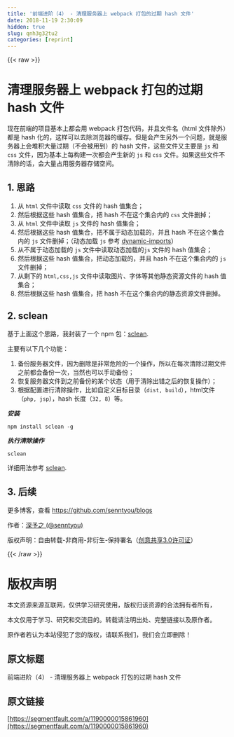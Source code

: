 ```yaml
---
title: '前端进阶（4） - 清理服务器上 webpack 打包的过期 hash 文件' 
date: 2018-11-19 2:30:09
hidden: true
slug: qnh3g32tu2
categories: [reprint]
---
```


{{< raw >}}
<h1 id="articleHeader0">&#x6E05;&#x7406;&#x670D;&#x52A1;&#x5668;&#x4E0A; webpack &#x6253;&#x5305;&#x7684;&#x8FC7;&#x671F; hash &#x6587;&#x4EF6;</h1><p>&#x73B0;&#x5728;&#x524D;&#x7AEF;&#x7684;&#x9879;&#x76EE;&#x57FA;&#x672C;&#x4E0A;&#x90FD;&#x4F1A;&#x7528; webpack &#x6253;&#x5305;&#x4EE3;&#x7801;&#xFF0C;&#x5E76;&#x4E14;&#x6587;&#x4EF6;&#x540D;&#xFF08;html &#x6587;&#x4EF6;&#x9664;&#x5916;&#xFF09;&#x90FD;&#x662F; hash &#x5316;&#x7684;&#xFF0C;&#x8FD9;&#x6837;&#x53EF;&#x4EE5;&#x53BB;&#x9664;&#x6D4F;&#x89C8;&#x5668;&#x7684;&#x7F13;&#x5B58;&#x3002;&#x4F46;&#x662F;&#x4F1A;&#x4EA7;&#x751F;&#x53E6;&#x5916;&#x4E00;&#x4E2A;&#x95EE;&#x9898;&#xFF0C;&#x5C31;&#x662F;&#x670D;&#x52A1;&#x5668;&#x4E0A;&#x4F1A;&#x5806;&#x79EF;&#x5927;&#x91CF;&#x8FC7;&#x671F;&#xFF08;&#x4E0D;&#x4F1A;&#x88AB;&#x7528;&#x5230;&#xFF09;&#x7684; hash &#x6587;&#x4EF6;&#xFF0C;&#x8FD9;&#x4E9B;&#x6587;&#x4EF6;&#x53C8;&#x4E3B;&#x8981;&#x662F; <code>js</code> &#x548C; <code>css</code> &#x6587;&#x4EF6;&#xFF0C;&#x56E0;&#x4E3A;&#x57FA;&#x672C;&#x4E0A;&#x6BCF;&#x6784;&#x5EFA;&#x4E00;&#x6B21;&#x90FD;&#x4F1A;&#x4EA7;&#x751F;&#x65B0;&#x7684; <code>js</code> &#x548C; <code>css</code> &#x6587;&#x4EF6;&#x3002;&#x5982;&#x679C;&#x8FD9;&#x4E9B;&#x6587;&#x4EF6;&#x4E0D;&#x6E05;&#x9664;&#x7684;&#x8BDD;&#xFF0C;&#x4F1A;&#x5927;&#x91CF;&#x5360;&#x7528;&#x670D;&#x52A1;&#x5668;&#x5B58;&#x50A8;&#x7A7A;&#x95F4;&#x3002;</p><h2 id="articleHeader1">1. &#x601D;&#x8DEF;</h2><ol><li>&#x4ECE; <code>html</code> &#x6587;&#x4EF6;&#x4E2D;&#x8BFB;&#x53D6; <code>css</code> &#x6587;&#x4EF6;&#x7684; hash &#x503C;&#x96C6;&#x5408;&#xFF1B;</li><li>&#x7136;&#x540E;&#x6839;&#x636E;&#x8FD9;&#x4E9B; hash &#x503C;&#x96C6;&#x5408;&#xFF0C;&#x628A; hash &#x4E0D;&#x5728;&#x8FD9;&#x4E2A;&#x96C6;&#x5408;&#x5185;&#x7684; <code>css</code> &#x6587;&#x4EF6;&#x5220;&#x6389;&#xFF1B;</li><li>&#x4ECE; <code>html</code> &#x6587;&#x4EF6;&#x4E2D;&#x8BFB;&#x53D6; <code>js</code> &#x6587;&#x4EF6;&#x7684; hash &#x503C;&#x96C6;&#x5408;&#xFF1B;</li><li>&#x7136;&#x540E;&#x6839;&#x636E;&#x8FD9;&#x4E9B; hash &#x503C;&#x96C6;&#x5408;&#xFF0C;&#x628A;&#x4E0D;&#x5C5E;&#x4E8E;&#x52A8;&#x6001;&#x52A0;&#x8F7D;&#x7684;&#xFF0C;&#x5E76;&#x4E14; hash &#x4E0D;&#x5728;&#x8FD9;&#x4E2A;&#x96C6;&#x5408;&#x5185;&#x7684; <code>js</code> &#x6587;&#x4EF6;&#x5220;&#x6389;&#xFF1B;&#xFF08;&#x52A8;&#x6001;&#x52A0;&#x8F7D; <code>js</code> &#x53C2;&#x8003; <a href="https://webpack.js.org/guides/code-splitting/#dynamic-imports" rel="nofollow noreferrer" target="_blank">dynamic-imports</a>&#xFF09;</li><li>&#x4ECE;&#x4E0D;&#x5C5E;&#x4E8E;&#x52A8;&#x6001;&#x52A0;&#x8F7D;&#x7684; <code>js</code> &#x6587;&#x4EF6;&#x4E2D;&#x8BFB;&#x53D6;&#x52A8;&#x6001;&#x52A0;&#x8F7D;&#x7684;<code>js</code> &#x6587;&#x4EF6;&#x7684; hash &#x503C;&#x96C6;&#x5408;&#xFF1B;</li><li>&#x7136;&#x540E;&#x6839;&#x636E;&#x8FD9;&#x4E9B; hash &#x503C;&#x96C6;&#x5408;&#xFF0C;&#x628A;&#x52A8;&#x6001;&#x52A0;&#x8F7D;&#x7684;&#xFF0C;&#x5E76;&#x4E14; hash &#x4E0D;&#x5728;&#x8FD9;&#x4E2A;&#x96C6;&#x5408;&#x5185;&#x7684; <code>js</code> &#x6587;&#x4EF6;&#x5220;&#x6389;&#xFF1B;</li><li>&#x4ECE;&#x5269;&#x4E0B;&#x7684; <code>html,css,js</code> &#x6587;&#x4EF6;&#x4E2D;&#x8BFB;&#x53D6;&#x56FE;&#x7247;&#x3001;&#x5B57;&#x4F53;&#x7B49;&#x5176;&#x4ED6;&#x9759;&#x6001;&#x8D44;&#x6E90;&#x6587;&#x4EF6;&#x7684; hash &#x503C;&#x96C6;&#x5408;&#xFF1B;</li><li>&#x7136;&#x540E;&#x6839;&#x636E;&#x8FD9;&#x4E9B; hash &#x503C;&#x96C6;&#x5408;&#xFF0C;&#x628A; hash &#x4E0D;&#x5728;&#x8FD9;&#x4E2A;&#x96C6;&#x5408;&#x5185;&#x7684;&#x9759;&#x6001;&#x8D44;&#x6E90;&#x6587;&#x4EF6;&#x5220;&#x6389;&#x3002;</li></ol><h2 id="articleHeader2">2. sclean</h2><p>&#x57FA;&#x4E8E;&#x4E0A;&#x9762;&#x8FD9;&#x4E2A;&#x601D;&#x8DEF;&#xFF0C;&#x6211;&#x5C01;&#x88C5;&#x4E86;&#x4E00;&#x4E2A; npm &#x5305;&#xFF1A;<a href="https://github.com/senntyou/sclean" rel="nofollow noreferrer" target="_blank">sclean</a>.</p><p>&#x4E3B;&#x8981;&#x6709;&#x4EE5;&#x4E0B;&#x51E0;&#x4E2A;&#x529F;&#x80FD;&#xFF1A;</p><ol><li>&#x5907;&#x4EFD;&#x670D;&#x52A1;&#x5668;&#x6587;&#x4EF6;&#xFF0C;&#x56E0;&#x4E3A;&#x5220;&#x9664;&#x662F;&#x975E;&#x5E38;&#x5371;&#x9669;&#x7684;&#x4E00;&#x4E2A;&#x64CD;&#x4F5C;&#xFF0C;&#x6240;&#x4EE5;&#x5728;&#x6BCF;&#x6B21;&#x6E05;&#x9664;&#x8FC7;&#x671F;&#x6587;&#x4EF6;&#x4E4B;&#x524D;&#x90FD;&#x4F1A;&#x5907;&#x4EFD;&#x4E00;&#x6B21;&#xFF0C;&#x5F53;&#x7136;&#x4E5F;&#x53EF;&#x4EE5;&#x624B;&#x52A8;&#x5907;&#x4EFD;&#xFF1B;</li><li>&#x6062;&#x590D;&#x670D;&#x52A1;&#x5668;&#x6587;&#x4EF6;&#x5230;&#x4E4B;&#x524D;&#x5907;&#x4EFD;&#x7684;&#x67D0;&#x4E2A;&#x72B6;&#x6001;&#xFF08;&#x7528;&#x4E8E;&#x6E05;&#x9664;&#x51FA;&#x9519;&#x4E4B;&#x540E;&#x7684;&#x6062;&#x590D;&#x64CD;&#x4F5C;&#xFF09;&#xFF1B;</li><li>&#x6839;&#x636E;&#x914D;&#x7F6E;&#x8FDB;&#x884C;&#x6E05;&#x9664;&#x64CD;&#x4F5C;&#xFF0C;&#x6BD4;&#x5982;&#x81EA;&#x5B9A;&#x4E49;&#x76EE;&#x6807;&#x76EE;&#x5F55;&#xFF08;<code>dist, build</code>&#xFF09;&#xFF0C;html&#x6587;&#x4EF6;&#xFF08;<code>php, jsp</code>&#xFF09;&#xFF0C;hash &#x957F;&#x5EA6;&#xFF08;<code>32, 8</code>&#xFF09;&#x7B49;&#x3002;</li></ol><p><strong><em>&#x5B89;&#x88C5;</em></strong></p><div class="widget-codetool" style="display:none"><div class="widget-codetool--inner"><span class="selectCode code-tool" data-toggle="tooltip" data-placement="top" title="" data-original-title="&#x5168;&#x9009;"></span> <span type="button" class="copyCode code-tool" data-toggle="tooltip" data-placement="top" data-clipboard-text="npm install sclean -g" title="" data-original-title="&#x590D;&#x5236;"></span> <span type="button" class="saveToNote code-tool" data-toggle="tooltip" data-placement="top" title="" data-original-title="&#x653E;&#x8FDB;&#x7B14;&#x8BB0;"></span></div></div><pre class="hljs mipsasm"><code style="word-break:break-word;white-space:initial">npm <span class="hljs-keyword">install </span><span class="hljs-keyword">sclean </span>-g</code></pre><p><strong><em>&#x6267;&#x884C;&#x6E05;&#x9664;&#x64CD;&#x4F5C;</em></strong></p><div class="widget-codetool" style="display:none"><div class="widget-codetool--inner"><span class="selectCode code-tool" data-toggle="tooltip" data-placement="top" title="" data-original-title="&#x5168;&#x9009;"></span> <span type="button" class="copyCode code-tool" data-toggle="tooltip" data-placement="top" data-clipboard-text="sclean" title="" data-original-title="&#x590D;&#x5236;"></span> <span type="button" class="saveToNote code-tool" data-toggle="tooltip" data-placement="top" title="" data-original-title="&#x653E;&#x8FDB;&#x7B14;&#x8BB0;"></span></div></div><pre class="hljs ebnf"><code style="word-break:break-word;white-space:initial"><span class="hljs-attribute">sclean</span></code></pre><p>&#x8BE6;&#x7EC6;&#x7528;&#x6CD5;&#x53C2;&#x8003; <a href="https://github.com/senntyou/sclean" rel="nofollow noreferrer" target="_blank">sclean</a>.</p><h2 id="articleHeader3">3. &#x540E;&#x7EED;</h2><p>&#x66F4;&#x591A;&#x535A;&#x5BA2;&#xFF0C;&#x67E5;&#x770B; <a href="https://github.com/senntyou/blogs" rel="nofollow noreferrer" target="_blank">https://github.com/senntyou/blogs</a></p><p>&#x4F5C;&#x8005;&#xFF1A;<a href="https://github.com/senntyou" rel="nofollow noreferrer" target="_blank">&#x6DF1;&#x4E88;&#x4E4B; (@senntyou)</a></p><p>&#x7248;&#x6743;&#x58F0;&#x660E;&#xFF1A;&#x81EA;&#x7531;&#x8F6C;&#x8F7D;-&#x975E;&#x5546;&#x7528;-&#x975E;&#x884D;&#x751F;-&#x4FDD;&#x6301;&#x7F72;&#x540D;&#xFF08;<a href="https://creativecommons.org/licenses/by-nc-nd/3.0/deed.zh" rel="nofollow noreferrer" target="_blank">&#x521B;&#x610F;&#x5171;&#x4EAB;3.0&#x8BB8;&#x53EF;&#x8BC1;</a>&#xFF09;</p>
{{< /raw >}}

# 版权声明
本文资源来源互联网，仅供学习研究使用，版权归该资源的合法拥有者所有，

本文仅用于学习、研究和交流目的。转载请注明出处、完整链接以及原作者。

原作者若认为本站侵犯了您的版权，请联系我们，我们会立即删除！

## 原文标题
前端进阶（4） - 清理服务器上 webpack 打包的过期 hash 文件

## 原文链接
[https://segmentfault.com/a/1190000015861960](https://segmentfault.com/a/1190000015861960)

